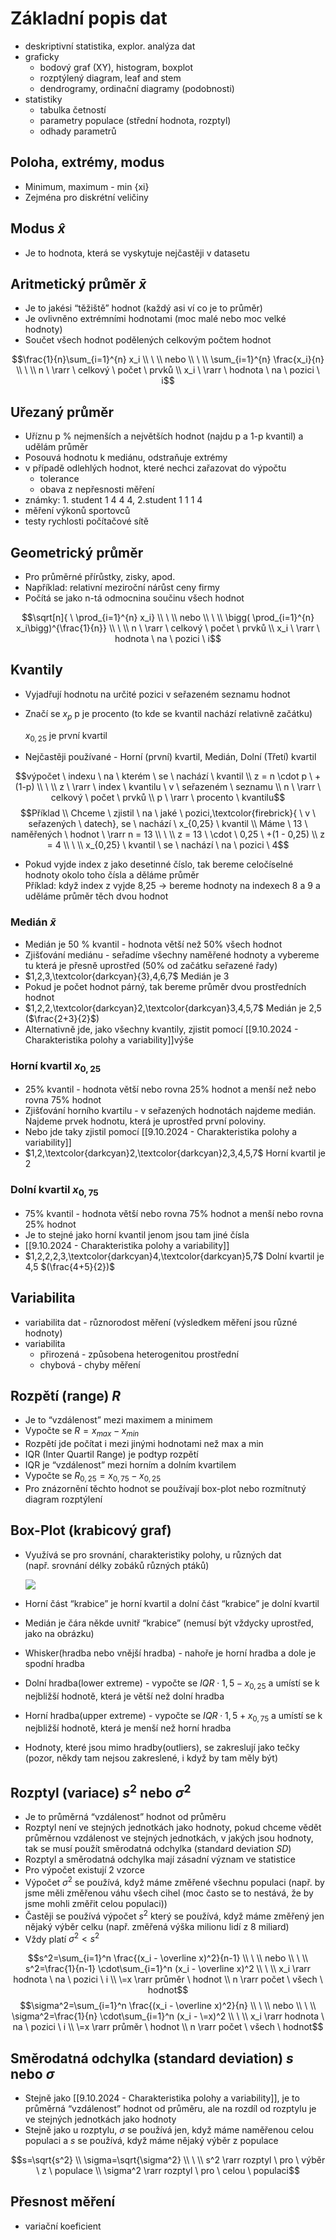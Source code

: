 # Základní popis dat

- deskriptivní statistika, explor. analýza dat
- graficky
    - bodový graf (XY), histogram, boxplot
    - rozptýlený diagram, leaf and stem
    - dendrogramy, ordinační diagramy (podobnosti)
- statistiky
    - tabulka četností
    - parametry populace (střední hodnota, rozptyl)
    - odhady parametrů

## Poloha, extrémy, modus

- Minimum, maximum - min {xi}
- Zejména pro diskrétní veličiny

## Modus $\hat x$

- Je to hodnota, která se vyskytuje nejčastěji v datasetu

## Aritmetický průměr $\bar x$

- Je to jakési “těžiště” hodnot (každý asi ví co je to průměr)
- Je ovlivněno extrémními hodnotami (moc malé nebo moc velké hodnoty)
- Součet všech hodnot podělených celkovým počtem hodnot

$$\frac{1}{n}\sum_{i=1}^{n} x_i \\ \ \\ nebo \\ \ \\  
\sum_{i=1}^{n} \frac{x_i}{n} \\ \ \\  
n \ \rarr \ celkový \ počet \ prvků \\  
x_i \ \rarr \ hodnota \ na \ pozici \ i$$

## Uřezaný průměr

- Uříznu p % nejmenších a největších hodnot (najdu p a 1-p kvantil) a udělám průměr
- Posouvá hodnotu k mediánu, odstraňuje extrémy
- v případě odlehlých hodnot, které nechci zařazovat do výpočtu
    - tolerance
    - obava z nepřesnosti měření
- známky: 1. student 1 4 4 4, 2.student 1 1 1 4
- měření výkonů sportovců
- testy rychlosti počítačové sítě

## Geometrický průměr

- Pro průměrné přírůstky, zisky, apod.
- Například: relativní meziroční nárůst ceny firmy
- Počítá se jako n-tá odmocnina součinu všech hodnot

$$\sqrt[n]{ \ \prod_{i=1}^{n} x_i} \\ \ \\  
nebo \\ \ \\  
\bigg( \prod_{i=1}^{n} x_i\bigg)^{\frac{1}{n}} \\ \ \\  
n \ \rarr \ celkový \ počet \ prvků \\  
x_i \ \rarr \ hodnota \ na \ pozici \ i$$

## Kvantily

- Vyjadřují hodnotu na určité pozici v seřazeném seznamu hodnot
- Značí se $x_p$ p je procento (to kde se kvantil nachází relativně začátku)  
      
    $x_{0,25}$ je první kvartil
- Nejčastěji používané - Horní (první) kvartil, Medián, Dolní (Třetí) kvartil

$$výpočet \ indexu \ na \ kterém \ se \ nachází \ kvantil \\  
z = n \cdot p \ + (1-p) \\ \ \\  
z \ \rarr \ index \ kvantilu \ v \ seřazeném \ seznamu \\  
n \ \rarr \ celkový \ počet \ prvků \\  
p \ \rarr \ procento \ kvantilu$$$$Příklad \\  
Chceme \ zjistil \ na \ jaké \ pozici,\textcolor{firebrick}{ \ v \ seřazených \ datech}, se \ nachází \ x_{0,25} \ kvantil \\  
Máme \ 13 \ naměřených \ hodnot \ \rarr n = 13 \\ \ \\  
z = 13 \ \cdot \ 0,25 \ +(1 - 0,25) \\  
z = 4 \\ \ \\  
x_{0,25} \ kvantil \ se \ nachází \ na \ pozici \ 4$$

- Pokud vyjde index z jako desetinné číslo, tak bereme celočíselné hodnoty okolo toho čísla a děláme průměr  
    Příklad: když index z vyjde 8,25 → bereme hodnoty na indexech 8 a 9 a uděláme průměr těch dvou hodnot  
    

### Medián $\tilde{x}$

- Medián je 50 % kvantil - hodnota větší než 50% všech hodnot
- Zjišťování mediánu - seřadíme všechny naměřené hodnoty a vybereme tu která je přesně uprostřed (50% od začátku seřazené řady)
- $1,2,3,\textcolor{darkcyan}{3},4,6,7$ Medián je 3
- Pokud je počet hodnot párný, tak bereme průměr dvou prostředních hodnot
- $1,2,2,\textcolor{darkcyan}2,\textcolor{darkcyan}3,4,5,7$ Medián je 2,5 ($\frac{2+3}{2}$)
- Alternativně jde, jako všechny kvantily, zjistit pomocí [[9.10.2024 - Charakteristika polohy a variability]]výše

### Horní kvartil $x_{0,25}$

- 25% kvantil - hodnota větší nebo rovna 25% hodnot a menší než nebo rovna 75% hodnot
- Zjišťování horního kvartilu - v seřazených hodnotách najdeme medián. Najdeme prvek hodnotu, která je uprostřed první poloviny.
- Nebo jde taky zjistil pomocí [[9.10.2024 - Charakteristika polohy a variability]]
- $1,2,\textcolor{darkcyan}2,\textcolor{darkcyan}2,3,4,5,7$ Horní kvartil je 2

### Dolní kvartil $x_{0,75}$

- 75% kvantil - hodnota větší nebo rovna 75% hodnot a menší nebo rovna 25% hodnot
- Je to stejné jako horní kvantil jenom jsou tam jiné čísla
- [[9.10.2024 - Charakteristika polohy a variability]]
- $1,2,2,2,3,\textcolor{darkcyan}4,\textcolor{darkcyan}5,7$ Dolní kvartil je 4,5 $(\frac{4+5}{2})$

## Variabilita

- variabilita dat - různorodost měření (výsledkem měření jsou různé hodnoty)
- variabilita
    - přirozená - způsobena heterogenitou prostřední
    - chybová - chyby měření

## Rozpětí (range) $R$

- Je to “vzdálenost” mezi maximem a minimem
- Vypočte se $R=x_{max}-x_{min}$
- Rozpětí jde počítat i mezi jinými hodnotami než max a min
- IQR (Inter Quartil Range) je podtyp rozpětí
- IQR je “vzdálenost” mezi horním a dolním kvartilem
- Vypočte se $R_{0,25}=x_{0,75}-x_{0,25}$
- Pro znázornění těchto hodnot se používají box-plot nebo rozmítnutý diagram rozptýlení

## Box-Plot (krabicový graf)

- Využívá se pro srovnání, charakteristiky polohy, u různých dat  
    (např. srovnání délky zobáků různých ptáků)  
    

	[![](https://miro.medium.com/v2/resize:fit:350/1*JJSEEZ6cWNHJiYkb-y7lKg.png)](https://miro.medium.com/v2/resize:fit:350/1*JJSEEZ6cWNHJiYkb-y7lKg.png)

- Horní část “krabice” je horní kvartil a dolní část “krabice” je dolní kvartil
- Medián je čára někde uvnitř “krabice” (nemusí být vždycky uprostřed, jako na obrázku)
- Whisker(hradba nebo vnější hradba) - nahoře je horní hradba a dole je spodní hradba
- Dolní hradba(lower extreme) - vypočte se $IQR \cdot 1,5 - x_{0,25}$ a umístí se k nejbližší hodnotě, která je větší než dolní hradba
- Horní hradba(upper extreme) - vypočte se $IQR \cdot 1,5 + x_{0,75}$ a umístí se k nejbližší hodnotě, která je menší než horní hradba
- Hodnoty, které jsou mimo hradby(outliers), se zakreslují jako tečky (pozor, někdy tam nejsou zakreslené, i když by tam měly být)

## Rozptyl (variace) $s^2$ nebo $\sigma^2$

- Je to průměrná “vzdálenost” hodnot od průměru
- Rozptyl není ve stejných jednotkách jako hodnoty, pokud chceme vědět průměrnou vzdálenost ve stejných jednotkách, v jakých jsou hodnoty, tak se musí použít směrodatná odchylka (standard deviation $SD$)
- Rozptyl a směrodatná odchylka mají zásadní význam ve statistice
- Pro výpočet existují 2 vzorce
- Výpočet $\sigma^2$ se používá, když máme změřené všechnu populaci (např. by jsme měli změřenou váhu všech cihel (moc často se to nestává, že by jsme mohli změřit celou populaci))
- Častěji se používá výpočet $s^2$ který se používá, když máme změřený jen nějaký výběr celku (např. změřená výška milionu lidí z 8 miliard)
- Vždy platí $\sigma^2 < s^2$

$$s^2=\sum_{i=1}^n \frac{(x_i - \overline x)^2}{n-1}  
\\ \ \\ nebo \\ \ \\  
s^2=\frac{1}{n-1} \cdot\sum_{i=1}^n (x_i - \overline x)^2  
\\ \ \\  
x_i \rarr hodnota \ na \ pozici \ i \\  
\=x \rarr průměr \ hodnot \\  
n \rarr počet \ všech \ hodnot$$$$\sigma^2=\sum_{i=1}^n \frac{(x_i - \overline x)^2}{n}  
\\ \ \\ nebo \\ \ \\  
\sigma^2=\frac{1}{n} \cdot\sum_{i=1}^n (x_i - \=x)^2  
\\ \ \\  
x_i \rarr hodnota \ na \ pozici \ i \\  
\=x \rarr průměr \ hodnot \\  
n \rarr počet \ všech \ hodnot$$

## Směrodatná odchylka (standard deviation) $s$ nebo $\sigma$

- Stejně jako [[9.10.2024 - Charakteristika polohy a variability]], je to průměrná “vzdálenost” hodnot od průměru, ale na rozdíl od rozptylu je ve stejných jednotkách jako hodnoty
- Stejně jako u rozptylu, $\sigma$ se používá jen, když máme naměřenou celou populaci a $s$ se používá, když máme nějaký výběr z populace

$$s=\sqrt{s^2} \\  
\sigma=\sqrt{\sigma^2} \\ \ \\  
s^2 \rarr rozptyl \ pro \ výběr \ z \ populace \\  
\sigma^2 \rarr rozptyl \ pro \ celou \ populaci$$

## Přesnost měření

- variační koeficient